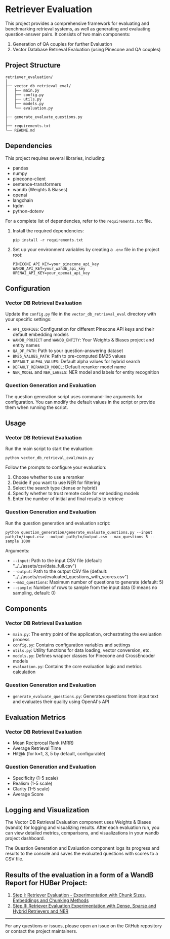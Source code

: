 # Retriever Evaluation

This project provides a comprehensive framework for evaluating and benchmarking retrieval systems, as well as generating and evaluating question-answer pairs. It consists of two main components:

1. Generation of QA couples for further Evaluation
1. Vector Database Retrieval Evaluation (using Pinecone and QA couples)


## Project Structure

```
retriever_evaluation/
│
├── vector_db_retrieval_eval/
│   ├── main.py
│   ├── config.py
│   ├── utils.py
│   ├── models.py
│   └── evaluation.py
│
├── generate_evaluate_questions.py
│
├── requirements.txt
└── README.md
```

## Dependencies

This project requires several libraries, including:

- pandas
- numpy
- pinecone-client
- sentence-transformers
- wandb (Weights & Biases)
- openai
- langchain
- tqdm
- python-dotenv

For a complete list of dependencies, refer to the `requirements.txt` file.

1. Install the required dependencies:
   ```
   pip install -r requirements.txt
   ```

2. Set up your environment variables by creating a `.env` file in the project root:
   ```
   PINECONE_API_KEY=your_pinecone_api_key
   WANDB_API_KEY=your_wandb_api_key
   OPENAI_API_KEY=your_openai_api_key
   ```

## Configuration

### Vector DB Retrieval Evaluation

Update the `config.py` file in the `vector_db_retrieval_eval` directory with your specific settings:

- `API_CONFIGS`: Configuration for different Pinecone API keys and their default embedding models
- `WANDB_PROJECT` and `WANDB_ENTITY`: Your Weights & Biases project and entity names
- `QA_DF_PATH`: Path to your question-answering dataset
- `BM25_VALUES_PATH`: Path to pre-computed BM25 values
- `DEFAULT_ALPHA_VALUES`: Default alpha values for hybrid search
- `DEFAULT_RERANKER_MODEL`: Default reranker model name
- `NER_MODEL` and `NER_LABELS`: NER model and labels for entity recognition

### Question Generation and Evaluation

The question generation script uses command-line arguments for configuration. You can modify the default values in the script or provide them when running the script.

## Usage

### Vector DB Retrieval Evaluation

Run the main script to start the evaluation:

```
python vector_db_retrieval_eval/main.py
```

Follow the prompts to configure your evaluation:

1. Choose whether to use a reranker
2. Decide if you want to use NER for filtering
3. Select the search type (dense or hybrid)
4. Specify whether to trust remote code for embedding models
5. Enter the number of initial and final results to retrieve

### Question Generation and Evaluation

Run the question generation and evaluation script:

```
python question_generation/generate_evaluate_questions.py --input path/to/input.csv --output path/to/output.csv --max_questions 5 --sample 1000
```

Arguments:
- `--input`: Path to the input CSV file (default: "../../assets/csv/data_full.csv")
- `--output`: Path to the output CSV file (default: "../../assets/csv/evaluated_questions_with_scores.csv")
- `--max_questions`: Maximum number of questions to generate (default: 5)
- `--sample`: Number of rows to sample from the input data (0 means no sampling, default: 0)

## Components

### Vector DB Retrieval Evaluation

- `main.py`: The entry point of the application, orchestrating the evaluation process
- `config.py`: Contains configuration variables and settings
- `utils.py`: Utility functions for data loading, vector conversion, etc.
- `models.py`: Defines wrapper classes for Pinecone and CrossEncoder models
- `evaluation.py`: Contains the core evaluation logic and metrics calculation

### Question Generation and Evaluation

- `generate_evaluate_questions.py`: Generates questions from input text and evaluates their quality using OpenAI's API

## Evaluation Metrics

### Vector DB Retrieval Evaluation

- Mean Reciprocal Rank (MRR)
- Average Retrieval Time
- Hit@k (for k=1, 3, 5 by default, configurable)

### Question Generation and Evaluation

- Specificity (1-5 scale)
- Realism (1-5 scale)
- Clarity (1-5 scale)
- Average Score

## Logging and Visualization

The Vector DB Retrieval Evaluation component uses Weights & Biases (wandb) for logging and visualizing results. After each evaluation run, you can view detailed metrics, comparisons, and visualizations in your wandb project dashboard.

The Question Generation and Evaluation component logs its progress and results to the console and saves the evaluated questions with scores to a CSV file.


## Results of the evaluation in a form of a WandB Report for HUBer Project:
1. [Step I: Retriever Evaluation - Experimentation with Chunk Sizes, Embeddings and Chunking Methods](https://wandb.ai/konchakova-s-r-humboldt-universit-t-zu-berlin/pinecone_index_evaluation/reports/Step-I-Retriever-Evaluation-Experimentation-with-Chunk-Sizes-Embeddings-and-Chunking-Methods--Vmlldzo5MzA3ODM4)
2. [Step II: Retriever Evaluation Experimentation with Dense, Sparse and Hybrid Retrievers and NER](https://wandb.ai/konchakova-s-r-humboldt-universit-t-zu-berlin/pinecone_index_evaluation/reports/Step-II-Retriever-Evaluation-Experimentation-with-Dense-Sparse-and-Hybrid-Retrievers-and-NER--Vmlldzo5NDgxMTc4)

---

For any questions or issues, please open an issue on the GitHub repository or contact the project maintainers.